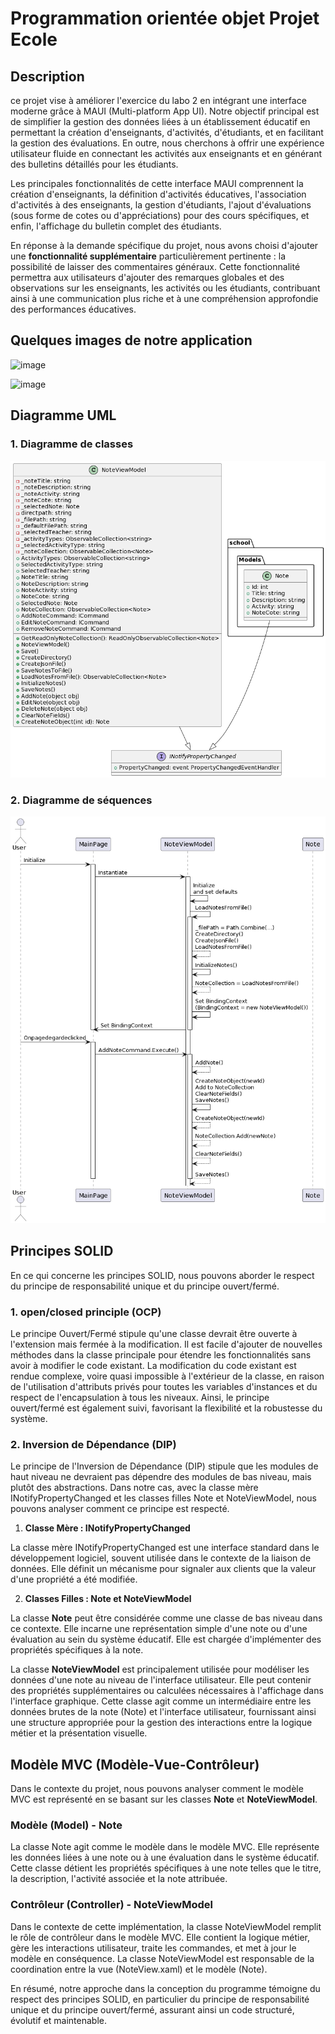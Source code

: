 # Programmation orientée objet Projet Ecole


## Description
ce projet vise à améliorer l'exercice du labo 2 en intégrant une interface moderne grâce à MAUI (Multi-platform App UI). Notre objectif principal est de simplifier la gestion des données liées à un établissement éducatif en permettant la création d'enseignants, d'activités, d'étudiants, et en facilitant la gestion des évaluations. En outre, nous cherchons à offrir une expérience utilisateur fluide en connectant les activités aux enseignants et en générant des bulletins détaillés pour les étudiants.

Les principales fonctionnalités de cette interface MAUI comprennent la création d'enseignants, la définition d'activités éducatives, l'association d'activités à des enseignants, la gestion d'étudiants, l'ajout d'évaluations (sous forme de cotes ou d'appréciations) pour des cours spécifiques, et enfin, l'affichage du bulletin complet des étudiants.

En réponse à la demande spécifique du projet, nous avons choisi d'ajouter une **fonctionnalité supplémentaire** particulièrement pertinente : la possibilité de laisser des commentaires généraux. Cette fonctionnalité permettra aux utilisateurs d'ajouter des remarques globales et des observations sur les enseignants, les activités ou les étudiants, contribuant ainsi à une communication plus riche et à une compréhension approfondie des performances éducatives.

## Quelques images de notre application


![image](https://github.com/Zekhayoub/POO_Projet_Ecole/assets/124704424/f9971e08-9de0-4794-9076-f8676a880d08)

![image](https://github.com/Zekhayoub/POO_Projet_Ecole/assets/124704424/0b0ca54c-00da-4c0f-a572-39850fba6d4f)



## Diagramme UML
### 1.  Diagramme de classes
<p align="center">
  <img src="images/13.png" >
</p>

### 2. Diagramme de séquences
<p align="center">
  <img src="images/5.png" >
</p>




## Principes SOLID

En ce qui concerne les principes SOLID, nous pouvons aborder le respect du principe de responsabilité unique et du principe ouvert/fermé.


### 1. open/closed principle (OCP)
Le principe Ouvert/Fermé stipule qu'une classe devrait être ouverte à l'extension mais fermée à la modification. Il est facile d'ajouter de nouvelles méthodes dans la classe principale pour étendre les fonctionnalités sans avoir à modifier le code existant. La modification du code existant est rendue complexe, voire quasi impossible à l'extérieur de la classe, en raison de l'utilisation d'attributs privés pour toutes les variables d'instances et du respect de l'encapsulation à tous les niveaux. Ainsi, le principe ouvert/fermé est également suivi, favorisant la flexibilité et la robustesse du système.



### 2. Inversion de Dépendance (DIP)
Le principe de l'Inversion de Dépendance (DIP) stipule que les modules de haut niveau ne devraient pas dépendre des modules de bas niveau, mais plutôt des abstractions. Dans notre cas, avec la classe mère INotifyPropertyChanged et les classes filles Note et NoteViewModel, nous pouvons analyser comment ce principe est respecté. 

1. **Classe Mère : INotifyPropertyChanged**

La classe mère INotifyPropertyChanged est une interface standard dans le développement logiciel, souvent utilisée dans le contexte de la liaison de données. Elle définit un mécanisme pour signaler aux clients que la valeur d'une propriété a été modifiée.

2. **Classes Filles : Note et NoteViewModel**

La classe **Note** peut être considérée comme une classe de bas niveau dans ce contexte. Elle incarne une représentation simple d'une note ou d'une évaluation au sein du système éducatif. Elle est chargée d'implémenter des propriétés spécifiques à la note. 


La classe **NoteViewModel** est principalement utilisée pour modéliser les données d'une note au niveau de l'interface utilisateur. Elle peut contenir des propriétés supplémentaires ou calculées nécessaires à l'affichage dans l'interface graphique. Cette classe agit comme un intermédiaire entre les données brutes de la note (Note) et l'interface utilisateur, fournissant ainsi une structure appropriée pour la gestion des interactions entre la logique métier et la présentation visuelle.


## Modèle MVC (Modèle-Vue-Contrôleur)

Dans le contexte du projet, nous pouvons analyser comment le modèle MVC est représenté en se basant sur les classes **Note** et **NoteViewModel**.

### Modèle (Model) - Note 

La classe Note agit comme le modèle dans le modèle MVC. Elle représente les données liées à une note ou à une évaluation dans le système éducatif. Cette classe détient les propriétés spécifiques à une note telles que le titre, la description, l'activité associée et la note attribuée.

### Contrôleur (Controller) - NoteViewModel 

Dans le contexte de cette implémentation, la classe NoteViewModel remplit le rôle de contrôleur dans le modèle MVC. Elle contient la logique métier, gère les interactions utilisateur, traite les commandes, et met à jour le modèle en conséquence. La classe NoteViewModel est responsable de la coordination entre la vue (NoteView.xaml) et le modèle (Note).















En résumé, notre approche dans la conception du programme témoigne du respect des principes SOLID, en particulier du principe de responsabilité unique et du principe ouvert/fermé, assurant ainsi un code structuré, évolutif et maintenable.
